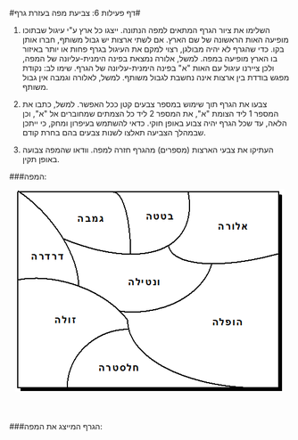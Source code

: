 
#דף פעילות 6: צביעת מפה בעזרת גרף#

1. השלימו את ציור הגרף המתאים למפה הנתונה. ייצגו כל ארץ ע"י עיגול שבתוכו מופיעה האות הראשונה של שם הארץ. אם לשתי ארצות יש גבול משותף, חברו אותן בקו. כדי שהגרף לא יהיה מבולגן, רצוי למקם את העיגול בגרף פחות או יותר באיזור בו הארץ מופיעה במפה. למשל, אלורה נמצאת בפינה הימנית-עליונה של המפה, ולכן ציירנו עיגול עם האות "א" בפינה הימנית-עליונה של הגרף. שימו לב: נקודת מפגש בודדת בין ארצות אינה נחשבת לגבול משותף. למשל, לאלורה וגמבה אין גבול משותף.

2. צבעו את הגרף תוך שימוש במספר צבעים קטן ככל האפשר. למשל, כתבו את המספר 1 ליד הצומת "א", את המספר 2 ליד כל הצמתים שמחוברים אל "א", וכן הלאה, עד שכל הגרף יהיה צבוע באופן חוקי. כדאי להשתמש בעיפרון ומחק, כי ייתכן שבמהלך הצביעה תאלצו לשנות צבעים בהם בחרת קודם.

3. העתיקו את צבעי הארצות (מספרים) מהגרף חזרה למפה. וודאו שהמפה צבועה באופן תקין.


###המפה:
<div id="container" align="center">
  <img class="img-responsive" src="img03.png" title=""/>
</div>
<br>
<br>
<br>
###הגרף המייצג את המפה:
<br>
<br>
<br>
<br>
<br>
<br>
<br>
<br>
<br>
<br>
<br>
<br>
